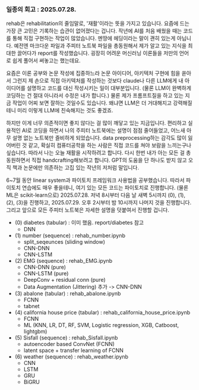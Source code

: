### 일종의 회고 : 2025.07.28.

rehab은 rehabilitation의 줄임말로, '재활'이라는 뜻을 가지고 있습니다. 요즘에 드는 가장 큰 고민은 기록하는 습관이 없어졌다는 겁니다. 작년에 AI를 처음 배웠을 때는 코드를 통해 직접 구현하는 작업이 많았습니다. 멘땅에 헤딩이라는 말이 괜히 있는게 아닙니다. 예전엔 마크다운 파일과 주피터 노트북 파일을 총동원해서 제가 알고 있는 지식을 최대한 끌어다가 report를 작성했습니다. 굉장히 어려운 머신러닝 이론들을 저만의 언어로 쉽게 풀어서 써놓고는 했는데요. 

요즘은 이론 공부와 논문 작성에 집중하느라 논문 아이디어, 아키텍처 구현에 힘을 쏟아서 그런지 제 손으로 직접 아키텍처를 작성하는 것보다 claude나 다른 LLM에게 내 아이디어를 설명하고 코드를 대신 작성시키는 일이 대부분입니다. (물론 LLM이 완벽하게 코딩하는 건 절대 아니라서 수정은 내가 합니다.) 물론 제가 프롬프트질을 하고 있는 지금 작업이 어찌 보면 잘하는 것일수도 있습니다. 왜냐면 LLM은 더 거대해지고 강력해질테니 미리 이렇게 LLM에 친숙해지는 것도 좋겠죠. 

하지만 이게 너무 의존적이면 좋지 않다는 걸 많이 깨닿고 있는 지금입니다. 편리하고 실용적인 AI로 코딩을 하면서 나의 주피터 노트북에는 설명이 점점 줄어들었고, 어느새 아무 설명 없는 노트북만 즐비하게 되었습니다. data preprocessing하는 감각도 많이 잃어버린 것 같고, 확실히 컴퓨터공학을 하는 사람은 직접 코드를 쳐야 보람을 느끼는구나 싶습니다. 따라서 나는 오늘 재활을 시작하려고 합니다. 다시 한번 내가 아는 모든 걸 총동원하면서 직접 handcrafting해보려고 합니다. GPT의 도움을 단 하나도 받지 않고 오직 책과 논문에만 의존하는 고집 있는 작년의 저처럼 말입니다.

6~7월 동안 linear system과 파이토치 프레임워크 사용법을 공부했습니다. 따라서 파이토치 연습에도 매우 좋을테니, 여기 있는 모든 코드는 파이토치로 진행합니다. (물론 ML은 scikit-learn으로) 2025.07.28. 저녁 8시부터 다음 날 새벽 5시까지 (0), (1), (2), (3)을 진행하고, 2025.07.29. 오후 2시부터 밤 10시까지 나머지 것을 진행합니다. 그리고 앞으로 모든 주피터 노트북은 자세한 설명을 덧붙여서 진행할 겁니다.

- (0) diabetes (tabular) : 이미 했음. report/diabetes 참고
    - DNN 
- (1) number (sequence) : rehab_number.ipynb
    - split_seqeunces (sliding window) 
    - CNN-DNN
    - CNN-LSTM
- (2) EMG (sequence) : rehab_EMG.ipynb
    - CNN-DNN (pure)
    - CNN-LSTM (pure)
    - DeepConv + residual conn (pure)
    - Data Augmentation (Jittering) 추가 -> CNN-DNN
- (3) abalone (tabular) : rehab_abalone.ipynb
    - FCNN 
    - tabnet
- (4) california house price (tabular) : rehab_california_house_price.ipynb
    - FCNN
    - ML (KNN, LR, DT, RF, SVM, Logistic regression, XGB, Catboost, lightgbm)
- (5) Sisfall (sequence) : rehab_Sisfall.ipynb
    - autoencoder based ConvNet (FCNN)
    - latent space + transfer learning of FCNN
- (6) weather (sequence) : rehab_weather.ipynb
    - CNN
    - LSTM
    - GRU
    - BiGRU

